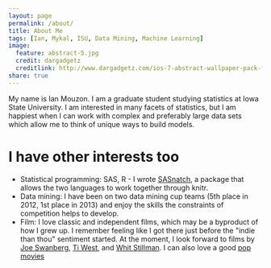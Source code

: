 ```yaml
---
layout: page
permalink: /about/
title: About Me
tags: [Ian, Mykal, ISU, Data Mining, Machine Learning]
image:
  feature: abstract-5.jpg
  credit: dargadgetz
  creditlink: http://www.dargadgetz.com/ios-7-abstract-wallpaper-pack-for-iphone-5-and-ipod-touch-retina/
share: true
---
```


My name is Ian Mouzon. I am a graduate student studying statistics at Iowa State University. 
I am interested in many facets of statistics, 
but I am happiest when I can work with complex and preferably large data sets which allow 
me to think of unique ways to build models.

# I have other interests too
* Statistical programming: SAS, R - I wrote [SASnatch](https://github.com/imouzon/SASnatch), 
  a package that allows the two languages to work together through knitr.
* Data mining: I have been on two data mining cup teams (5th place in 2012, 
  1st place in 2013) and enjoy the skills the constraints of competition 
  helps to develop.
* Film: I love classic and independent films, which may be a byproduct of how I grew up.
  I remember feeling like I got there just before the "indie than thou" sentiment
  started. At the moment, I look forward to films by [Joe Swanberg](http://en.wikipedia.org/wiki/Drinking_Buddies), [Ti West](https://twitter.com/Ti_West), and [Whit Stillman](http://www.firstthings.com/article/2010/12/whit-stillman-is-running-late).
  I can also love a good [pop](http://vimeo.com/105540136) [movies](http://www.youtube.com/watch?v=MVt32qoyhi0)
